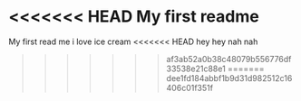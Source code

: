<<<<<<< HEAD
My first readme
=======
My first read me
i love ice cream
<<<<<<< HEAD
hey hey
nah nah
>>>>>>> af3ab52a0b38c48079b556776df33538e21c88e1
=======
>>>>>>> dee1fd184abbf1b9d31d982512c16406c01f351f
